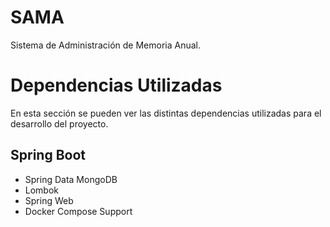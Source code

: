 # SAMA
Sistema de Administración de Memoria Anual.

# Dependencias Utilizadas
En esta sección se pueden ver las distintas dependencias utilizadas para el desarrollo del proyecto.
## Spring Boot
- Spring Data MongoDB
- Lombok
- Spring Web
- Docker Compose Support 

